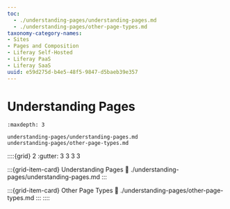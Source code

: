 ```yaml
---
toc:
  - ./understanding-pages/understanding-pages.md
  - ./understanding-pages/other-page-types.md
taxonomy-category-names:
- Sites
- Pages and Composition
- Liferay Self-Hosted
- Liferay PaaS
- Liferay SaaS
uuid: e59d275d-b4e5-48f5-9847-d5baeb39e357
---
```

# Understanding Pages

```{toctree}
:maxdepth: 3

understanding-pages/understanding-pages.md
understanding-pages/other-page-types.md
```

::::{grid} 2
:gutter: 3 3 3 3

:::{grid-item-card} Understanding Pages
:link: ./understanding-pages/understanding-pages.md
:::

:::{grid-item-card} Other Page Types
:link: ./understanding-pages/other-page-types.md
:::
::::
